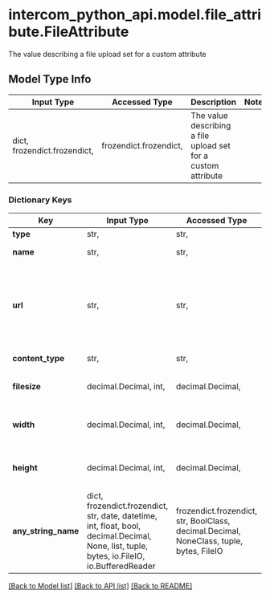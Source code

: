 # intercom_python_api.model.file_attribute.FileAttribute

The value describing a file upload set for a custom attribute

## Model Type Info
Input Type | Accessed Type | Description | Notes
------------ | ------------- | ------------- | -------------
dict, frozendict.frozendict,  | frozendict.frozendict,  | The value describing a file upload set for a custom attribute | 

### Dictionary Keys
Key | Input Type | Accessed Type | Description | Notes
------------ | ------------- | ------------- | ------------- | -------------
**type** | str,  | str,  |  | [optional] 
**name** | str,  | str,  | The name of the file | [optional] 
**url** | str,  | str,  | The url of the file. This is a temporary URL and will expire after 30 minutes. | [optional] 
**content_type** | str,  | str,  | The type of file | [optional] 
**filesize** | decimal.Decimal, int,  | decimal.Decimal,  | The size of the file in bytes | [optional] 
**width** | decimal.Decimal, int,  | decimal.Decimal,  | The width of the file in pixels, if applicable | [optional] 
**height** | decimal.Decimal, int,  | decimal.Decimal,  | The height of the file in pixels, if applicable | [optional] 
**any_string_name** | dict, frozendict.frozendict, str, date, datetime, int, float, bool, decimal.Decimal, None, list, tuple, bytes, io.FileIO, io.BufferedReader | frozendict.frozendict, str, BoolClass, decimal.Decimal, NoneClass, tuple, bytes, FileIO | any string name can be used but the value must be the correct type | [optional]

[[Back to Model list]](../../README.md#documentation-for-models) [[Back to API list]](../../README.md#documentation-for-api-endpoints) [[Back to README]](../../README.md)

